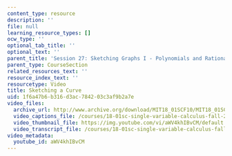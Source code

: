 ```yaml
---
content_type: resource
description: ''
file: null
learning_resource_types: []
ocw_type: ''
optional_tab_title: ''
optional_text: ''
parent_title: 'Session 27: Sketching Graphs I - Polynomials and Rational Functions'
parent_type: CourseSection
related_resources_text: ''
resource_index_text: ''
resourcetype: Video
title: Sketching a Curve
uid: 1f6a47b6-b316-d3ac-7842-03c3af9b2a7e
video_files:
  archive_url: http://www.archive.org/download/MIT18_01SCF10/MIT18_01SCF10Rec_19_300k.mp4
  video_captions_file: /courses/18-01sc-single-variable-calculus-fall-2010/af810f5be9b356eeadbff4a0d7a351e1_aWV4khIBvCM.vtt
  video_thumbnail_file: https://img.youtube.com/vi/aWV4khIBvCM/default.jpg
  video_transcript_file: /courses/18-01sc-single-variable-calculus-fall-2010/c55a4b7b809179598b5e0c6f0d05cc58_aWV4khIBvCM.pdf
video_metadata:
  youtube_id: aWV4khIBvCM
---
```

